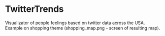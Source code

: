 # TwitterTrends
Visualizator of people feelings based on twitter data across the USA.
Example on shopping theme (shopping_map.png - screen of resulting map).
